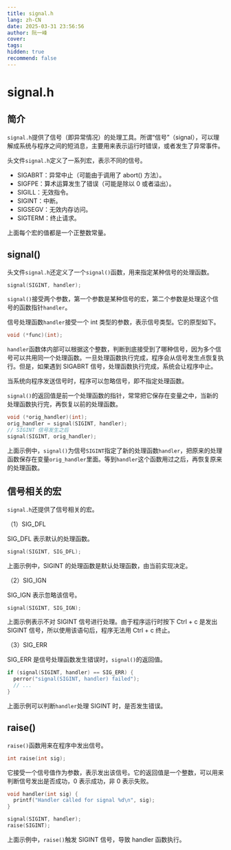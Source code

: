 ```yaml
---
title: signal.h
lang: zh-CN
date: 2025-03-31 23:56:56
author: 阮一峰
cover: 
tags:
hidden: true
recommend: false
---
```


# signal.h

## 简介

`signal.h`提供了信号（即异常情况）的处理工具。所谓“信号”（signal），可以理解成系统与程序之间的短消息，主要用来表示运行时错误，或者发生了异常事件。

头文件`signal.h`定义了一系列宏，表示不同的信号。

- SIGABRT：异常中止（可能由于调用了 abort() 方法）。
- SIGFPE：算术运算发生了错误（可能是除以 0 或者溢出）。
- SIGILL：无效指令。
- SIGINT：中断。
- SIGSEGV：无效内存访问。
- SIGTERM：终止请求。

上面每个宏的值都是一个正整数常量。

## signal()

头文件`signal.h`还定义了一个`signal()`函数，用来指定某种信号的处理函数。

```c
signal(SIGINT, handler);
```

`signal()`接受两个参数，第一个参数是某种信号的宏，第二个参数是处理这个信号的函数指针`handler`。

信号处理函数`handler`接受一个 int 类型的参数，表示信号类型。它的原型如下。

```c
void (*func)(int);
```

`handler`函数体内部可以根据这个整数，判断到底接受到了哪种信号，因为多个信号可以共用同一个处理函数。一旦处理函数执行完成，程序会从信号发生点恢复执行。但是，如果遇到 SIGABRT 信号，处理函数执行完成，系统会让程序中止。

当系统向程序发送信号时，程序可以忽略信号，即不指定处理函数。

`signal()`的返回值是前一个处理函数的指针，常常把它保存在变量之中，当新的处理函数执行完，再恢复以前的处理函数。

```c
void (*orig_handler)(int);
orig_handler = signal(SIGINT, handler);
// SIGINT 信号发生之后
signal(SIGINT, orig_handler);
```

上面示例中，`signal()`为信号`SIGINT`指定了新的处理函数`handler`，把原来的处理函数保存在变量`orig_handler`里面。等到`handler`这个函数用过之后，再恢复原来的处理函数。

## 信号相关的宏

`signal.h`还提供了信号相关的宏。

（1）SIG_DFL

SIG_DFL 表示默认的处理函数。

```c
signal(SIGINT, SIG_DFL);
```

上面示例中，SIGINT 的处理函数是默认处理函数，由当前实现决定。

（2）SIG_IGN

SIG_IGN 表示忽略该信号。

```c
signal(SIGINT, SIG_IGN);
```

上面示例表示不对 SIGINT 信号进行处理。由于程序运行时按下 Ctrl + c 是发出 SIGINT 信号，所以使用该语句后，程序无法用 Ctrl + c 终止。

（3）SIG_ERR

SIG_ERR 是信号处理函数发生错误时，`signal()`的返回值。

```c
if (signal(SIGINT, handler) == SIG_ERR) {
  perror("signal(SIGINT, handler) failed");
  // ...
}
```

上面示例可以判断`handler`处理 SIGINT 时，是否发生错误。

## raise()

`raise()`函数用来在程序中发出信号。

```c
int raise(int sig);
```

它接受一个信号值作为参数，表示发出该信号。它的返回值是一个整数，可以用来判断信号发出是否成功，0 表示成功，非 0 表示失败。

```c
void handler(int sig) {
  printf("Handler called for signal %d\n", sig);
}

signal(SIGINT, handler);
raise(SIGINT);
```

上面示例中，`raise()`触发 SIGINT 信号，导致 handler 函数执行。
